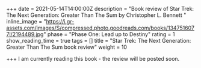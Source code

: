 +++
date = 2021-05-14T14:00:00Z
description = "Book review of Star Trek: The Next Generation: Greater Than The Sum by Christopher L. Bennett "
inline_image = "https://i.gr-assets.com/images/S/compressed.photo.goodreads.com/books/1347516077l/2194489.jpg"
phase = "Phase One: Lead up to Destiny"
rating = 1
show_reading_time = true
tags = []
title = "Star Trek: The Next Generation: Greater Than The Sum book review"
weight = 10

+++
I am currently reading this book - the review will be posted soon.